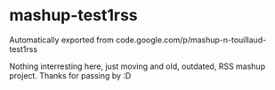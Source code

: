 # mashup-test1rss
Automatically exported from code.google.com/p/mashup-n-touillaud-test1rss

Nothing interresting here, just moving and old, outdated, RSS mashup project.
Thanks for passing by :D
